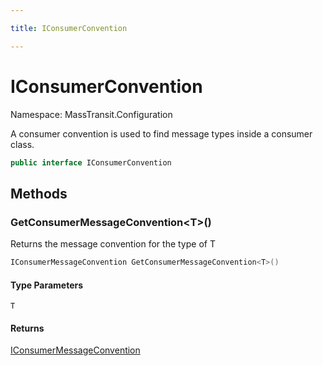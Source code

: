 ```yaml
---

title: IConsumerConvention

---
```


# IConsumerConvention

Namespace: MassTransit.Configuration

A consumer convention is used to find message types inside a consumer class.

```csharp
public interface IConsumerConvention
```

## Methods

### **GetConsumerMessageConvention\<T\>()**

Returns the message convention for the type of T

```csharp
IConsumerMessageConvention GetConsumerMessageConvention<T>()
```

#### Type Parameters

`T`<br/>

#### Returns

[IConsumerMessageConvention](../masstransit-configuration/iconsumermessageconvention)<br/>
